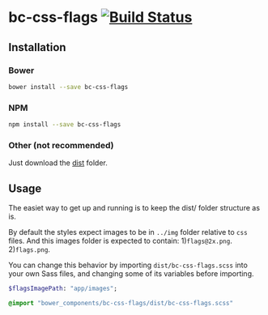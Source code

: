 # bc-css-flags [![Build Status](https://travis-ci.org/Ahimta/bc-css-flags.svg?branch=master)](https://travis-ci.org/Ahimta/bc-css-flags)

## Installation

### Bower
```bash
bower install --save bc-css-flags
```

### NPM
```bash
npm install --save bc-css-flags
```

### Other (not recommended)
Just download the [dist](https://github.com/Ahimta/bc-css-flags/tree/master/dist) folder.

## Usage
The easiet way to get up and running is to keep the dist/ folder structure as is.

By default the styles expect images to be in `../img` folder relative to `css` files.
And this images folder is expected to contain: 1)`flags@2x.png`. 2)`flags.png`.

You can change this behavior by importing `dist/bc-css-flags.scss` into your own Sass files, and changing some of its
variables before importing.

```sass
$flagsImagePath: "app/images";

@import "bower_components/bc-css-flags/dist/bc-css-flags.scss"
```
